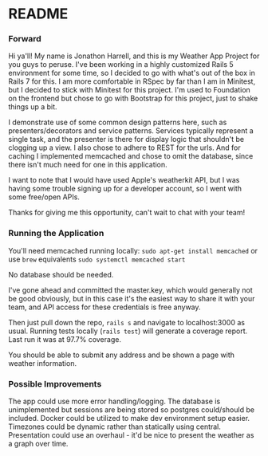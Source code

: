 # README

### Forward
Hi ya'll! My name is Jonathon Harrell, and this is my Weather App Project for you guys to peruse. I've been working in a highly customized Rails 5 environment for some time, so I decided to go with what's out of the box in Rails 7 for this. I am more comfortable in RSpec by far than I am in Minitest, but I decided to stick with Minitest for this project. I'm used to Foundation on the frontend but chose to go with Bootstrap for this project, just to shake things up a bit.

I demonstrate use of some common design patterns here, such as presenters/decorators and service patterns. Services typically represent a single task, and the presenter is there for display logic that shouldn't be clogging up a view. I also chose to adhere to REST for the urls. And for caching I implemented memcached and chose to omit the database, since there isn't much need for one in this application.

I want to note that I would have used Apple's weatherkit API, but I was having some trouble signing up for a developer account, so I went with some free/open APIs.

Thanks for giving me this opportunity, can't wait to chat with your team!

### Running the Application
You'll need memcached running locally:
`sudo apt-get install memcached` or use `brew` equivalents
`sudo systemctl memcached start`

No database should be needed.

I've gone ahead and committed the master.key, which would generally not be good obviously, but in this case it's the easiest way to share it with your team, and API access for these credentials is free anyway.

Then just pull down the repo, `rails s` and navigate to localhost:3000 as usual. Running tests locally (`rails test`) will generate a coverage report. Last run it was at 97.7% coverage.

You should be able to submit any address and be shown a page with weather information.

### Possible Improvements
The app could use more error handling/logging. The database is unimplemented but sessions are being stored so postgres could/should be included. Docker could be utilized to make dev environment setup easier. Timezones could be dynamic rather than statically using central. Presentation could use an overhaul - it'd be nice to present the weather as a graph over time.